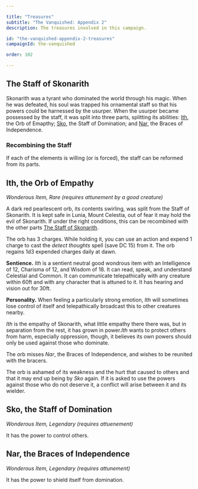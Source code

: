 ```yaml
---

title: "Treasures"
subtitle: "The Vanquished: Appendix 2"
description: The treasures involved in this campaign.

id: "the-vanquished-appendix-2-treasures"
campaignId: the-vanquished

order: 102

---
```


## The Staff of Skonarith

Skonarith was a tyrant who dominated the world through his magic. When
he was defeated, his soul was trapped his ornamental staff so that his
powers could be harnessed by the usurper. When the usurper became
possessed by the staff, it was split into three parts, splitting its
abilities: [Ith](#ith-the-orb-of-empathy), the Orb of Emapthy;
[Sko](#sko-the-staff-of-domination), the Staff of Domination; and
[Nar](#nar-the-braces-of-independence), the Braces of Independence.

### Recombining the Staff

If each of the elements is willing (or is forced), the staff can be
reformed from its parts.

## Ith, the Orb of Empathy
*Wonderous Item, Rare (requires attunement by a good creature)*

A dark red pearlescent orb, its contents swirling, was split from the
Staff of Skonarith. It is kept safe in Lunia, Mount Celestia, out of
fear it may hold the evil of Skonarith. If under the right conditions,
this can be recombined with the other parts
[The Staff of Skonarith](#recombining-the-staff).

The orb has 3 charges. While holding it, you can use an action and
expend 1 charge to cast the *detect thoughts* spell (save DC 15) from it.
The orb regains 1d3 expended charges daily at dawn.

**Sentience.** *Ith* is a sentient neutral good wondrous item with an
Intelligence of 12, Charisma of 12, and Wisdom of 18. It can read,
speak, and understand Celestial and Common. It can communicate
telepathically with any creature within 60ft and with any character that
is attuned to it. It has hearing and vision out for 30ft.

**Personality.** When feeling a particularly strong emotion, *Ith* will
sometimes lose control of itself and telepathically broadcast this to
other creatures nearby.

*Ith* is the empathy of Skonarith, what little empathy there there was,
but in separation from the rest, it has grown in power.*Ith* wants to
protect others from harm, especially oppression, though, it believes its
own powers should only be used against those who dominate.

The orb misses *Nar*, the Braces of Independence, and wishes to be
reunited with the bracers.

The orb is ashamed of its weakness and the hurt that caused to others
and that it may end up being by *Sko* again. If it is asked to use the
powers against those who do not deserve it, a conflict will arise
between it and its wielder.


## Sko, the Staff of Domination
*Wonderous Item, Legendary (requires attuenement)*

It has the power to control others.

## Nar, the Braces of Independence
*Wonderous Item, Legendary (requires attunement)*

It has the power to shield itself from domination.

